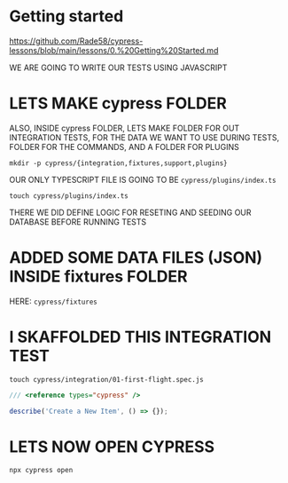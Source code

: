 # Getting started

<https://github.com/Rade58/cypress-lessons/blob/main/lessons/0.%20Getting%20Started.md>


WE ARE GOING TO WRITE OUR TESTS USING JAVASCRIPT

# LETS MAKE cypress FOLDER

ALSO, INSIDE cypress FOLDER, LETS MAKE FOLDER FOR OUT INTEGRATION TESTS, FOR THE DATA WE WANT TO USE DURING TESTS, FOLDER FOR THE COMMANDS, AND A FOLDER FOR PLUGINS

```
mkdir -p cypress/{integration,fixtures,support,plugins}
```

OUR ONLY TYPESCRIPT FILE IS GOING TO BE `cypress/plugins/index.ts`

```
touch cypress/plugins/index.ts
```

THERE WE DID DEFINE LOGIC FOR RESETING AND SEEDING OUR DATABASE BEFORE RUNNING TESTS

# ADDED SOME DATA FILES (JSON) INSIDE fixtures FOLDER

HERE: `cypress/fixtures`

# I SKAFFOLDED THIS INTEGRATION TEST 

```
touch cypress/integration/01-first-flight.spec.js
```

```js
/// <reference types="cypress" />

describe('Create a New Item', () => {});

```


# LETS NOW OPEN CYPRESS

```
npx cypress open
```



